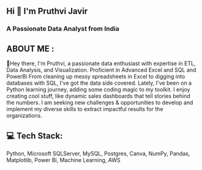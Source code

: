 ## Hi 👋 I'm Pruthvi Javir


### A Passionate Data Analyst from India

## ABOUT ME :
🔭Hey there, I'm Pruthvi, a passionate data enthusiast with expertise in ETL, Data Analysis, and Visualization. Proficient in Advanced Excel and SQL and PowerBi From cleaning up messy spreadsheets in Excel to digging into databases with SQL, I've got the data side covered. Lately, I've been on a Python learning journey, adding some coding magic to my toolkit. I enjoy creating cool stuff, like dynamic sales dashboards that tell stories behind the numbers. I am seeking new challenges & opportunities to develop and implement my diverse skills to extract impactful results for the organizations.

## 💻 Tech Stack:
Python, Microsoft SQLServer, MySQL, Postgres, Canva, NumPy, Pandas, Matplotlib, Power Bi, Machine Learning, AWS

